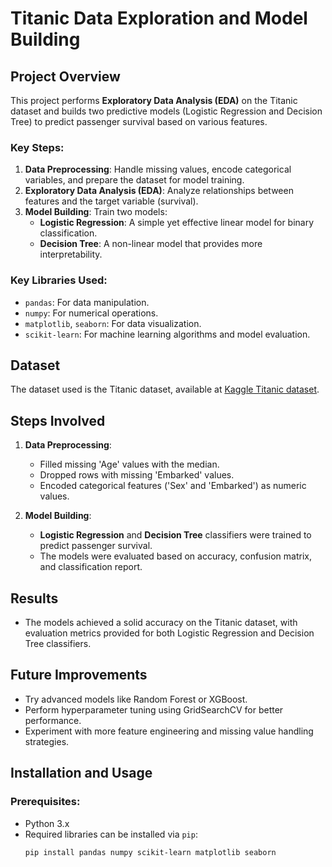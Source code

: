 # Titanic Data Exploration and Model Building

## Project Overview

This project performs **Exploratory Data Analysis (EDA)** on the Titanic dataset and builds two predictive models (Logistic Regression and Decision Tree) to predict passenger survival based on various features.

### Key Steps:
1. **Data Preprocessing**: Handle missing values, encode categorical variables, and prepare the dataset for model training. 
2. **Exploratory Data Analysis (EDA)**: Analyze relationships between features and the target variable (survival). 
3. **Model Building**: Train two models: 
   - **Logistic Regression**: A simple yet effective linear model for binary classification.
   - **Decision Tree**: A non-linear model that provides more interpretability.

### Key Libraries Used:
- `pandas`: For data manipulation.
- `numpy`: For numerical operations.
- `matplotlib`, `seaborn`: For data visualization.
- `scikit-learn`: For machine learning algorithms and model evaluation.

## Dataset
The dataset used is the Titanic dataset, available at [Kaggle Titanic dataset](https://www.kaggle.com/c/titanic/data).

## Steps Involved

1. **Data Preprocessing**:
   - Filled missing 'Age' values with the median.
   - Dropped rows with missing 'Embarked' values.
   - Encoded categorical features ('Sex' and 'Embarked') as numeric values.

2. **Model Building**:
   - **Logistic Regression** and **Decision Tree** classifiers were trained to predict passenger survival.
   - The models were evaluated based on accuracy, confusion matrix, and classification report.

## Results
- The models achieved a solid accuracy on the Titanic dataset, with evaluation metrics provided for both Logistic Regression and Decision Tree classifiers.

## Future Improvements
- Try advanced models like Random Forest or XGBoost.
- Perform hyperparameter tuning using GridSearchCV for better performance.
- Experiment with more feature engineering and missing value handling strategies.

## Installation and Usage

### Prerequisites:
- Python 3.x
- Required libraries can be installed via `pip`:
  ```bash
  pip install pandas numpy scikit-learn matplotlib seaborn
